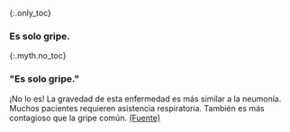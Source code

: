 {:.only_toc}
### Es solo gripe.

{:.myth.no_toc}
### "Es solo gripe."

¡No lo es! La gravedad de esta enfermedad es más similar a la neumonía. Muchos pacientes requieren asistencia respiratoria. También es más contagioso que la gripe común. [(Fuente)](https://www.ncbi.nlm.nih.gov/pubmed/32064853)

